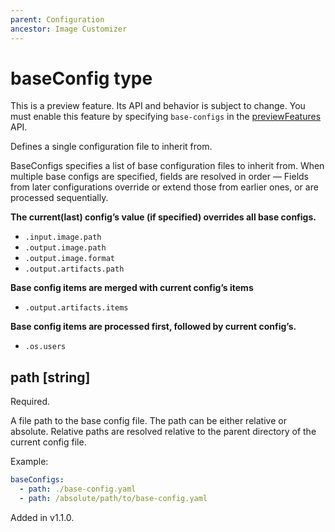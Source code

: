 ```yaml
---
parent: Configuration
ancestor: Image Customizer
---
```


# baseConfig type

This is a preview feature.
Its API and behavior is subject to change.
You must enable this feature by specifying `base-configs` in the
[previewFeatures](./config.md#previewfeatures-string) API.

Defines a single configuration file to inherit from.

BaseConfigs specifies a list of base configuration files to inherit from.
When multiple base configs are specified, fields are resolved in order —
Fields from later configurations override or extend those from earlier ones,
or are processed sequentially.

**The current(last) config’s value (if specified) overrides all base configs.**

- `.input.image.path`  
- `.output.image.path`  
- `.output.image.format`  
- `.output.artifacts.path`

**Base config items are merged with current config’s items**

- `.output.artifacts.items`

**Base config items are processed first, followed by current config’s.**

- `.os.users`

## path [string]

Required.

A file path to the base config file. The path can be either relative or absolute.
Relative paths are resolved relative to the parent directory of the current config file.

Example:

```yaml
baseConfigs:
  - path: ./base-config.yaml
  - path: /absolute/path/to/base-config.yaml
```

Added in v1.1.0.
